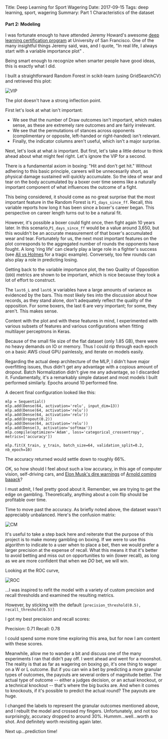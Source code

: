 Title:  Deep Learning for Sport Wagering
Date: 2017-09-15
Tags: deep learning, sport, wagering
Summary: Part 1 Characteristics of the dataset

#### Part 2: Modeling


I was fortunate enough to have attended Jeremy Howard's awesome [deep learning certification program](https://www.usfca.edu/data-institute/certificates/deep-learning-part-one) at University of San Francisco. One of the many insightful things Jeremy said, was, and I quote, "In real life, I always start with a variable importance plot" <find video>.

Being smart enough to recognize when smarter people have good ideas, this is exactly what I did.

I built a straightforward Random Forest in scikit-learn (using GridSearchCV) and retrieved this plot:

![VIP](https://github.com/mobbSF/blog/blob/master/images/VIP.png?raw=true)

The plot doesn't have a strong inflection point. 

First let's look at what isn't important:  

- We see that the number of Draw outcomes isn't important, which makes sense, as these are extremely rare outcomes and are fairly irrelevant.  
- We see that the permutations of stances across opponents (complimentary or opposite, left-handed or right-handed) isn't relevant.  
- Finally, the indicator columns aren't useful, which isn't a major surprise. 

Next, let's look at what *is* important. But first, let's take a little detour to think ahead about what might feel right. Let's ignore the VIP for a second.

There is a fundamental axiom in boxing: "Hit and don't get hit." Without adhering to this basic principle, careers will be unnecesarily short, as physical damage sustained will quickly accumulate. So the idea of wear and tear on the body accumulated by a boxer over time seems like a naturally important component of what influences the outcome of a fight. 

This being considered, it should come as no great surprise that the most important feature in the Random Forest is `P1_days_since_ff`. Recall, this variable reports how long it has been since a boxer's career began. This perspective on career length turns out to be a natural fit.

However, it's possible a boxer could fight once, then fight again 10 years later. In this scenario,`P1_days_since_ff` would be a value around 3,650, but this wouldn't be an accurate measurement of that boxer's accumulated wear and tear. Fortunately for us, the next most important features on the plot corresponds to the aggregated number of rounds the opponents have fought. A long 'ring life' can clearly play a large role in a fighter's success (see [Ali vs Holmes](https://www.youtube.com/watch?v=Ja9iovR9B3E) for a tragic example). Conversely, too few rounds can also play a role in predicting losing.

Getting back to the variable importance plot, the two Quality of Opposition (`QOO`) metrics are shown to be important, which is nice because they took a lot of effort to construct.

The `last6_L` and `last6_W` variables have a large amounts of variance as evidenced by the bars. This most likely ties into the discussion about how records, as they stand alone, don't adequately reflect the quality of the opposition. For some boxers, the last 6 are very important; for some, they aren't. This makes sense.

Content with the plot and with these features in mind, I experimented with various subsets of features and various configurations when fitting multilayer perceptrons in Keras.

Because of the small file size of the flat dataset (only 1.85 GB), there were no heavy demands on IO or memory. Thus I could rip through each epoch on a basic AWS cloud GPU painlessly, and iterate on models easily. 

Regarding the actual deep architecture of the MLP, I didn't have major overfitting issues, thus didn't get any advantage with a copious amount of dropout. Batch Normalization didn't give me any advantage, so I discarded it. Fundamentally, it's a remarkably simple dataset and most models I built performed similarly. Epochs around 10 performed fine.

A decent final configuration looked like this: 

    mlp = Sequential()
    mlp.add(Dense(64, activation='relu', input_dim=13))
    mlp.add(Dense(64, activation='relu'))
    mlp.add(Dense(64, activation='relu'))
    mlp.add(Dropout(0.2))
    mlp.add(Dense(64, activation='relu'))
    mlp.add(Dense(3, activation='softmax'))
    mlp.compile(optimizer='Adam', loss='categorical_crossentropy', metrics=['accuracy'])

    mlp.fit(X_train, y_train, batch_size=64, validation_split=0.2, nb_epoch=10)

The accuracy returned would settle down to roughly 66%. 

OK, so how should I feel about such a low accuracy, in this age of computer vision, self-driving cars, and [Elon Musk's dire warnings](https://www.cnbc.com/2017/08/11/elon-musk-issues-a-stark-warning-about-a-i-calls-it-a-bigger-threat-than-north-korea.html) of [Arnold coming baaack](https://www.youtube.com/watch?v=-WIwQlMesr0)?

I must admit, I feel pretty good about it. Remember, we are trying to get the edge on gambling. Theoretically, anything about a coin flip should be profitable over time. 

Time to move past the accuracy. As briefly noted above, the dataset wasn't appreciably unbalanced. Here's the confusion matrix:

![CM](https://github.com/mobbSF/blog/blob/master/images/CM.png?raw=true)

It's useful to take a step back here and reiterate that the purpose of this project is to make money gambling on boxing. If we were to use this algorithm to indicate to a user when to place a bet, then we would prefer a larger precision at the expense of recall. What this means it that it's better to avoid betting and miss out on opportunities to win (lower recall), as long as we are more confident that when we *DO* bet, we will win. 

Looking at the ROC curve,

![ROC](https://github.com/mobbSF/blog/blob/master/images/ROC.png?raw=true)

...I was inspired to refit the model with a variety of custom precision and recall thresholds and examined the resulting metrics.  

However, by sticking with the default `[precision_threshold(0.5), recall_threshold(0.5)]`
 
I got my best precision and recall scores: 

Precision: 0.71
Recall:    0.78

I could spend some more time exploring this area, but for now I am content with these scores.

Meanwhile, allow me to wander a bit and discuss one of the many experiments I ran that didn't pay off. I went ahead and went for a moonshot. The reality is that as far as wagering on boxing go, it's one thing to wager on a W or L outcome. But if you can win a bet by predicting a more granular types of outcomes, the payouts are several orders of magnitude better. The actual type of outcome -- either a judges decision, or an actual knockout, or a technical knockout -- that's where the big bucks are. And when it comes to knockouts, if it's possible to predict the actual round? The payouts are huge. 

I changed the labels to represent the granular outcomes mentioned above, and I rebuilt the model and crossed my fingers. Unfortunately, and not too surprisingly, accuracy dropped to around 30%. Hummm...well...worth a shot. And definitely worth revisiting again later.

Next up...prediction time!
